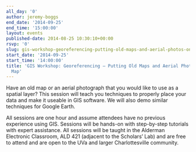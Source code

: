 ```yaml
---
all_day: '0'
author: jeremy-boggs
end_date: '2014-09-25'
end_time: '15:00:00'
layout: events
published-date: 2014-08-25 10:30:10+00:00
rsvp: '0'
slug: gis-workshop-georeferencing-putting-old-maps-and-aerial-photos-on-your-map
start_date: '2014-09-25'
start_time: '14:00:00'
title: 'GIS Workshop: Georeferencing – Putting Old Maps and Aerial Photos on Your
  Map'
---
```


Have an old map or an aerial photograph that you would like to use as a spatial layer? This session will teach you techniques to properly place your data and make it useable in GIS software. We will also demo similar techniques for Google Earth.

All sessions are one hour and assume attendees have no previous experience using GIS. Sessions will be hands-on with step-by-step tutorials with expert assistance. All sessions will be taught in the Alderman Electronic Classroom, ALD 421 (adjacent to the Scholars’ Lab) and are free to attend and are open to the UVa and larger Charlottesville community.
